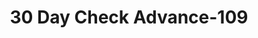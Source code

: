 ---
f_zip-code: 39702
f_state-code: MS
title: 30 Day Check Advance-109
f_phone: 662-329-3773
f_city-only: Columbus
f_address: 201 Alabama Street Columbus
f_location-unique-id: '109'
slug: 30-day-check-advance-109
updated-on: '2024-05-30T13:46:58.046Z'
created-on: '2024-05-30T13:36:59.803Z'
published-on: '2024-05-30T13:54:32.469Z'
f_city-state: cms/city/columbus-ms.md
f_company: cms/company/30-day-check-advance.md
f_state: cms/state/mississippi.md
layout: '[payday-loan].html'
tags: payday-loan
---